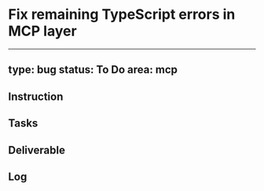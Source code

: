 # Fix remaining TypeScript errors in MCP layer

---
type: bug
status: To Do
area: mcp
---


## Instruction

## Tasks

## Deliverable

## Log
